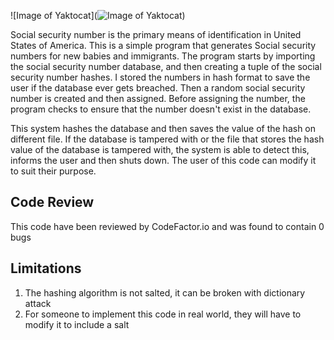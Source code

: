 ![Image of Yaktocat](![Image of Yaktocat](https://www.socialsecurityworks.org/wp-content/uploads/2016/02/1378474965000-SOCIAL-SECURITY-CARD.jpg))



Social security number is the primary means of identification in United States of America. This is a simple program that generates Social security numbers for new babies and immigrants. The program starts by importing the social security number database, and then creating a tuple of the social security number hashes. I stored the numbers in hash format to save the user if the database ever gets breached. Then a random social security number is created and then assigned. Before assigning the number, the program checks to ensure that the number doesn't exist in the database.

This system hashes the database and then saves the value of the hash on different file. If the database is tampered with or the file that stores the hash value of the database is tampered with, the system is able to detect this, informs the user and then shuts down. The user of this code can modify it to suit their purpose.



Code Review
---------------
This code have been reviewed by CodeFactor.io and was found to contain 0 bugs


Limitations
---------------
1. The hashing algorithm is not salted, it can be broken with dictionary attack
2. For someone to implement this code in real world, they will have to modify it to include a salt
